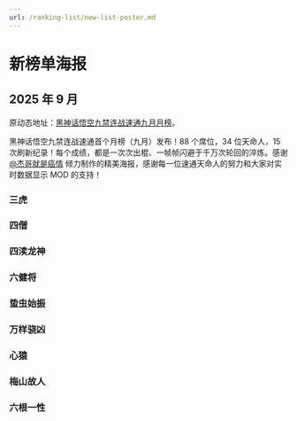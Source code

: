 ```yaml
---
url: /ranking-list/new-list-poster.md
---
```

# 新榜单海报

## 2025 年 9 月

原动态地址：[黑神话悟空九禁连战速通九月月榜](https://www.bilibili.com/opus/1121846333922082818)。

黑神话悟空九禁连战速通首个月榜（九月）发布！88 个席位，34 位天命人，15 次刷新纪录！每个成绩，都是一次次出棍、一帧帧闪避于千万次轮回的淬炼。感谢 [@杰哥就是癌情](https://space.bilibili.com/251139311) 倾力制作的精美海报，感谢每一位速通天命人的努力和大家对实时数据显示 MOD 的支持！

### 三虎

### 四僧

### 四渎龙神

### 六健将

### 蛰虫始振

### 万样骁凶

### 心猿

### 梅山故人

### 六根一性
